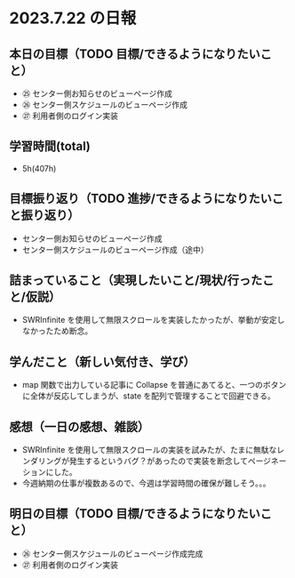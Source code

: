 # 2023.7.22 の日報

## 本日の目標（TODO 目標/できるようになりたいこと）

- ㉕ センター側お知らせのビューページ作成
- ㉖ センター側スケジュールのビューページ作成
- ㉗ 利用者側のログイン実装

## 学習時間(total)

- 5h(407h)

## 目標振り返り（TODO 進捗/できるようになりたいこと振り返り）

- センター側お知らせのビューページ作成
- センター側スケジュールのビューページ作成（途中）

## 詰まっていること（実現したいこと/現状/行ったこと/仮説）

- SWRInfinite を使用して無限スクロールを実装したかったが、挙動が安定しなかったため断念。

## 学んだこと（新しい気付き、学び）

- map 関数で出力している記事に Collapse を普通にあてると、一つのボタンに全体が反応してしまうが、state を配列で管理することで回避できる。

## 感想（一日の感想、雑談）

- SWRInfinite を使用して無限スクロールの実装を試みたが、たまに無駄なレンダリングが発生するというバグ？があったので実装を断念してページネーションにした。
- 今週納期の仕事が複数あるので、今週は学習時間の確保が難しそう。。。

## 明日の目標（TODO 目標/できるようになりたいこと）

- ㉖ センター側スケジュールのビューページ作成完成
- ㉗ 利用者側のログイン実装
